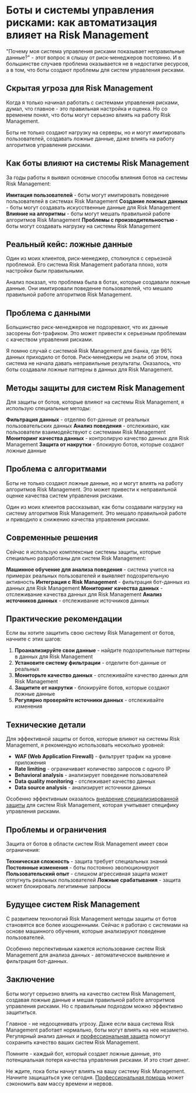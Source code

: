 ﻿# Боты и системы управления рисками: как автоматизация влияет на Risk Management

"Почему моя система управления рисками показывает неправильные данные?" - этот вопрос я слышу от риск-менеджеров постоянно. И в большинстве случаев проблема оказывается не в недостатке ресурсов, а в том, что боты создают проблемы для систем управления рисками.

## Скрытая угроза для Risk Management

Когда я только начинал работать с системами управления рисками, думал, что главное - это правильная настройка и оценка. Но со временем понял, что боты могут серьезно влиять на работу Risk Management.

Боты не только создают нагрузку на серверы, но и могут имитировать пользователей, создавать ложные данные, даже влиять на работу алгоритмов управления рисками.

## Как боты влияют на системы Risk Management

За годы работы я выявил основные способы влияния ботов на системы Risk Management:

**Имитация пользователей** - боты могут имитировать поведение пользователей в системах Risk Management
**Создание ложных данных** - боты могут создавать искусственные данные для Risk Management
**Влияние на алгоритмы** - боты могут мешать правильной работе алгоритмов Risk Management
**Проблемы с производительностью** - боты могут создавать нагрузку на системы Risk Management

## Реальный кейс: ложные данные

Один из моих клиентов, риск-менеджер, столкнулся с серьезной проблемой. Его система Risk Management работала плохо, хотя настройки были правильными.

Анализ показал, что проблема была в ботах, которые создавали ложные данные. Они имитировали поведение пользователей, что мешало правильной работе алгоритмов Risk Management.

## Проблема с данными

Большинство риск-менеджеров не подозревают, что их данные засорены бот-трафиком. Это может привести к серьезным проблемам с качеством управления рисками.

Я помню случай с системой Risk Management для банка, где 96% данных приходило от ботов. Риск-менеджеры не знали об этом, пока система не начала давать неправильные результаты. Оказалось, что боты создавали ложные паттерны в данных для Risk Management.

## Методы защиты для систем Risk Management

Для защиты от ботов, которые влияют на системы Risk Management, я использую специальные методы:

**Фильтрация данных** - отделяю бот-данные от реальных пользовательских данных
**Анализ поведения** - отслеживаю, как пользователи взаимодействуют с системами Risk Management
**Мониторинг качества данных** - контролирую качество данных для Risk Management
**Защита от накрутки** - блокирую ботов, которые создают ложные данные

## Проблема с алгоритмами

Боты не только создают ложные данные, но и могут влиять на работу алгоритмов Risk Management. Это может привести к неправильной оценке качества систем управления рисками.

Один из моих клиентов рассказывал, как боты создавали нагрузку на систему алгоритмов Risk Management. Это мешало правильной работе и приводило к снижению качества управления рисками.

## Современные решения

Сейчас я использую комплексные системы защиты, которые специально разработаны для систем Risk Management:

**Машинное обучение для анализа поведения** - система учится на примерах реальных пользователей и выявляет подозрительную активность
**Интеграция с Risk Management** - фильтрация бот-данных из данных для Risk Management
**Мониторинг качества данных** - отслеживание качества данных для Risk Management
**Анализ источников данных** - отслеживание источников данных

## Практические рекомендации

Если вы хотите защитить свою систему Risk Management от ботов, начните с этих шагов:

1. **Проанализируйте свои данные** - найдите подозрительные паттерны в данных для Risk Management
2. **Установите систему фильтрации** - отделите бот-данные от реальных
3. **Мониторьте качество данных** - отслеживайте качество данных для Risk Management
4. **Защитите от накрутки** - блокируйте ботов, которые создают ложные данные
5. **Регулярно проверяйте источники данных** - отслеживайте изменения

## Технические детали

Для эффективной защиты от ботов, которые влияют на системы Risk Management, я рекомендую использовать несколько уровней:

- **WAF (Web Application Firewall)** - фильтрует трафик на уровне приложения
- **Rate limiting** - ограничивает количество запросов с одного IP
- **Behavioral analysis** - анализирует поведение пользователей
- **Data quality monitoring** - отслеживает качество данных
- **Data source analysis** - анализирует источники данных

Особенно эффективным оказалось [внедрение специализированной защиты](https://progaem.com/ustanovka-antibota-usluga-po-zashhite-ot-botov-vashih-sajtov-na-razlichnyh-cms-sistemah.html) для систем Risk Management, которая учитывает специфику управления рисками.

## Проблемы и ограничения

Защита от ботов в области систем Risk Management имеет свои ограничения:

**Техническая сложность** - защита требует специальных знаний
**Постоянные изменения** - боты постоянно эволюционируют
**Пользовательский опыт** - слишком агрессивная защита может отпугнуть реальных пользователей
**Ложные срабатывания** - защита может блокировать легитимные запросы

## Будущее систем Risk Management

С развитием технологий Risk Management методы защиты от ботов становятся все более изощренными. Сейчас я работаю с системами на основе машинного обучения, которые анализируют поведение пользователей.

Особенно перспективным кажется использование систем Risk Management для анализа данных - автоматическое выявление и фильтрация бот-данных.

## Заключение

Боты могут серьезно влиять на качество систем Risk Management, создавая ложные данные и мешая правильной работе алгоритмов управления рисками. Но с правильным подходом можно эффективно защититься.

Главное - не недооценивать угрозу. Даже если ваша система Risk Management работает нормально, боты могут влиять на нее незаметно. Регулярный анализ данных и [профессиональная защита](https://progaem.com/ustanovka-antibota-usluga-po-zashhite-ot-botov-vashih-sajtov-na-razlichnyh-cms-sistemah.html) помогут сохранить качество ваших систем Risk Management.

Помните - каждый бот, который создает ложные данные, это потенциальная потеря качества управления рисками. И это стоит денег.

Не ждите, пока боты начнут влиять на вашу систему Risk Management. Начните защищаться уже сегодня. [Профессиональная помощь](https://progaem.com/ustanovka-antibota-usluga-po-zashhite-ot-botov-vashih-sajtov-na-razlichnyh-cms-sistemah.html) может сэкономить вам массу времени и нервов.
